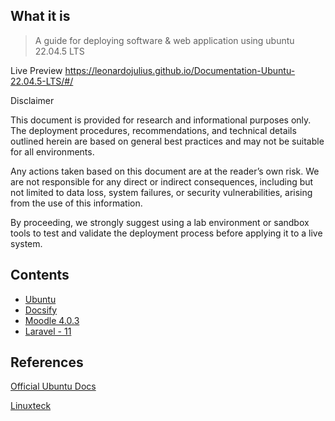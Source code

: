## What it is

> A guide for deploying software & web application using ubuntu 22.04.5 LTS

 Live Preview  https://leonardojulius.github.io/Documentation-Ubuntu-22.04.5-LTS/#/

Disclaimer


This document is provided for research and informational purposes only. The deployment procedures, recommendations, and technical details outlined herein are based on general best practices and may not be suitable for all environments.

Any actions taken based on this document are at the reader’s own risk. We are not responsible for any direct or indirect consequences, including but not limited to data loss, system failures, or security vulnerabilities, arising from the use of this information.

By proceeding, we strongly suggest using a lab environment or sandbox tools to test and validate the deployment process before applying it to a live system.


## Contents

 - [Ubuntu](docsify/_ubuntu/ssh.md)
 - [Docsify](docsify/docsify_installation.md)
 - [Moodle 4.0.3](docsify/moodle_installation.md)
 - [Laravel - 11](docsify/laravel11_installation.md)

## References 


[Official Ubuntu Docs](https://ubuntu.com/server/docs)

[Linuxteck](https://www.linuxteck.com/how-to-install-ubuntu-22-04-lts-step-by-step/)

